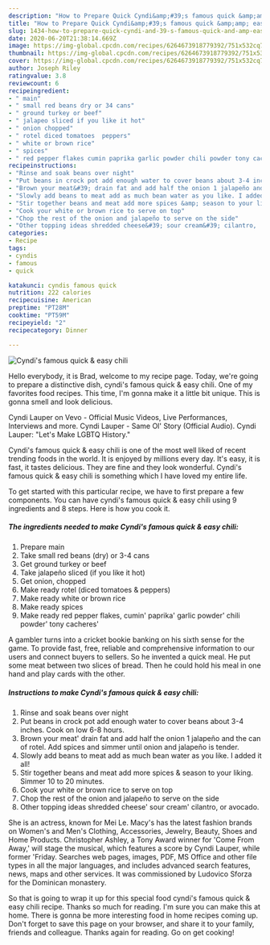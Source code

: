 ```yaml
---
description: "How to Prepare Quick Cyndi&amp;#39;s famous quick &amp;amp; easy chili"
title: "How to Prepare Quick Cyndi&amp;#39;s famous quick &amp;amp; easy chili"
slug: 1434-how-to-prepare-quick-cyndi-and-39-s-famous-quick-and-amp-easy-chili
date: 2020-06-20T21:38:14.669Z
image: https://img-global.cpcdn.com/recipes/6264673918779392/751x532cq70/cyndis-famous-quick-easy-chili-recipe-main-photo.jpg
thumbnail: https://img-global.cpcdn.com/recipes/6264673918779392/751x532cq70/cyndis-famous-quick-easy-chili-recipe-main-photo.jpg
cover: https://img-global.cpcdn.com/recipes/6264673918779392/751x532cq70/cyndis-famous-quick-easy-chili-recipe-main-photo.jpg
author: Joseph Riley
ratingvalue: 3.8
reviewcount: 6
recipeingredient:
- " main"
- " small red beans dry or 34 cans"
- " ground turkey or beef"
- " jalapeo sliced if you like it hot"
- " onion chopped"
- " rotel diced tomatoes  peppers"
- " white or brown rice"
- " spices"
- " red pepper flakes cumin paprika garlic powder chili powder tony cacheres"
recipeinstructions:
- "Rinse and soak beans over night"
- "Put beans in crock pot add enough water to cover beans about 3-4 inches. Cook on low 6-8 hours."
- "Brown your meat&#39; drain fat and add half the onion 1 jalapeño and the can of rotel. Add spices and simmer until onion and jalapeño is tender."
- "Slowly add beans to meat add as much bean water as you like. I added it all!"
- "Stir together beans and meat add more spices &amp; season to your liking. Simmer 10 to 20 minutes."
- "Cook your white or brown rice to serve on top"
- "Chop the rest of the onion and jalapeño to serve on the side"
- "Other topping ideas shredded cheese&#39; sour cream&#39; cilantro,  or avocado."
categories:
- Recipe
tags:
- cyndis
- famous
- quick

katakunci: cyndis famous quick 
nutrition: 222 calories
recipecuisine: American
preptime: "PT28M"
cooktime: "PT59M"
recipeyield: "2"
recipecategory: Dinner

---
```



![Cyndi&#39;s famous quick &amp; easy chili](https://img-global.cpcdn.com/recipes/6264673918779392/751x532cq70/cyndis-famous-quick-easy-chili-recipe-main-photo.jpg)

Hello everybody, it is Brad, welcome to my recipe page. Today, we're going to prepare a distinctive dish, cyndi&#39;s famous quick &amp; easy chili. One of my favorites food recipes. This time, I'm gonna make it a little bit unique. This is gonna smell and look delicious.

Cyndi Lauper on Vevo - Official Music Videos, Live Performances, Interviews and more. Cyndi Lauper - Same Ol&#39; Story (Official Audio). Cyndi Lauper: &#34;Let&#39;s Make LGBTQ History.&#34;

Cyndi&#39;s famous quick &amp; easy chili is one of the most well liked of recent trending foods in the world. It is enjoyed by millions every day. It's easy, it is fast, it tastes delicious. They are fine and they look wonderful. Cyndi&#39;s famous quick &amp; easy chili is something which I have loved my entire life.


To get started with this particular recipe, we have to first prepare a few components. You can have cyndi&#39;s famous quick &amp; easy chili using 9 ingredients and 8 steps. Here is how you cook it.

<!--inarticleads1-->

##### The ingredients needed to make Cyndi&#39;s famous quick &amp; easy chili:

1. Prepare  main
1. Take  small red beans (dry) or 3-4 cans
1. Get  ground turkey or beef
1. Take  jalapeño sliced (if you like it hot)
1. Get  onion, chopped
1. Make ready  rotel (diced tomatoes &amp; peppers)
1. Make ready  white or brown rice
1. Make ready  spices
1. Make ready  red pepper flakes, cumin&#39; paprika&#39; garlic powder&#39; chili powder&#39; tony cacheres&#39;


A gambler turns into a cricket bookie banking on his sixth sense for the game. To provide fast, free, reliable and comprehensive information to our users and connect buyers to sellers. So he invented а quick meal. Не put some meat between two slices of bread. Then he could hold his meal in one hand and play cards with the other. 

<!--inarticleads2-->

##### Instructions to make Cyndi&#39;s famous quick &amp; easy chili:

1. Rinse and soak beans over night
1. Put beans in crock pot add enough water to cover beans about 3-4 inches. Cook on low 6-8 hours.
1. Brown your meat&#39; drain fat and add half the onion 1 jalapeño and the can of rotel. Add spices and simmer until onion and jalapeño is tender.
1. Slowly add beans to meat add as much bean water as you like. I added it all!
1. Stir together beans and meat add more spices &amp; season to your liking. Simmer 10 to 20 minutes.
1. Cook your white or brown rice to serve on top
1. Chop the rest of the onion and jalapeño to serve on the side
1. Other topping ideas shredded cheese&#39; sour cream&#39; cilantro,  or avocado.


She is an actress, known for Mei Le. Macy&#39;s has the latest fashion brands on Women&#39;s and Men&#39;s Clothing, Accessories, Jewelry, Beauty, Shoes and Home Products. Christopher Ashley, a Tony Award winner for &#39;Come From Away,&#39; will stage the musical, which features a score by Cyndi Lauper, while former &#39;Friday. Searches web pages, images, PDF, MS Office and other file types in all the major languages, and includes advanced search features, news, maps and other services. It was commissioned by Ludovico Sforza for the Dominican monastery. 

So that is going to wrap it up for this special food cyndi&#39;s famous quick &amp; easy chili recipe. Thanks so much for reading. I'm sure you can make this at home. There is gonna be more interesting food in home recipes coming up. Don't forget to save this page on your browser, and share it to your family, friends and colleague. Thanks again for reading. Go on get cooking!

